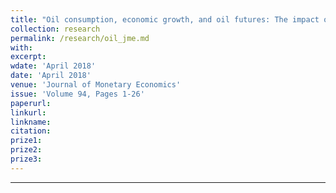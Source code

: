 ```yaml
---
title: "Oil consumption, economic growth, and oil futures: The impact of long-run oil supply uncertainty on asset prices"
collection: research
permalink: /research/oil_jme.md
with: 
excerpt: 
wdate: 'April 2018'
date: 'April 2018'
venue: 'Journal of Monetary Economics'
issue: 'Volume 94, Pages 1-26'
paperurl:
linkurl:
linkname:
citation: 
prize1: 
prize2: 
prize3: 
---
```


---
